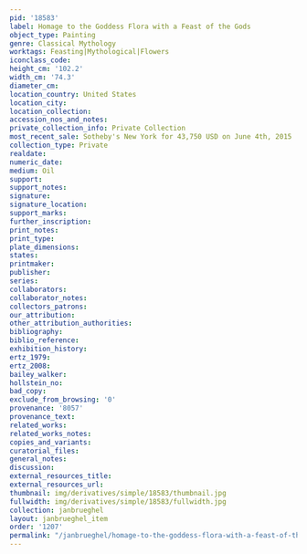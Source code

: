 ```yaml
---
pid: '18583'
label: Homage to the Goddess Flora with a Feast of the Gods
object_type: Painting
genre: Classical Mythology
worktags: Feasting|Mythological|Flowers
iconclass_code:
height_cm: '102.2'
width_cm: '74.3'
diameter_cm:
location_country: United States
location_city:
location_collection:
accession_nos_and_notes:
private_collection_info: Private Collection
most_recent_sale: Sotheby's New York for 43,750 USD on June 4th, 2015
collection_type: Private
realdate:
numeric_date:
medium: Oil
support:
support_notes:
signature:
signature_location:
support_marks:
further_inscription:
print_notes:
print_type:
plate_dimensions:
states:
printmaker:
publisher:
series:
collaborators:
collaborator_notes:
collectors_patrons:
our_attribution:
other_attribution_authorities:
bibliography:
biblio_reference:
exhibition_history:
ertz_1979:
ertz_2008:
bailey_walker:
hollstein_no:
bad_copy:
exclude_from_browsing: '0'
provenance: '8057'
provenance_text:
related_works:
related_works_notes:
copies_and_variants:
curatorial_files:
general_notes:
discussion:
external_resources_title:
external_resources_url:
thumbnail: img/derivatives/simple/18583/thumbnail.jpg
fullwidth: img/derivatives/simple/18583/fullwidth.jpg
collection: janbrueghel
layout: janbrueghel_item
order: '1207'
permalink: "/janbrueghel/homage-to-the-goddess-flora-with-a-feast-of-the-gods"
---
```

